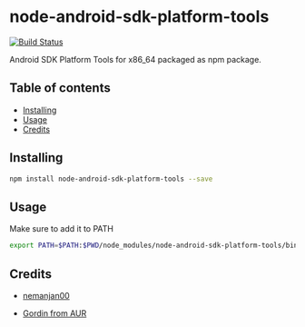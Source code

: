# node-android-sdk-platform-tools

[![Build Status](https://travis-ci.org/nemanjan00/node-android-sdk-platform-tools.svg?branch=master)](https://travis-ci.org/nemanjan00/node-android-sdk-platform-tools)

Android SDK Platform Tools for x86_64 packaged as npm package.

## Table of contents

<!-- vim-markdown-toc GFM -->

* [Installing](#installing)
* [Usage](#usage)
* [Credits](#credits)

<!-- vim-markdown-toc -->

## Installing

```bash
npm install node-android-sdk-platform-tools --save
```

## Usage

Make sure to add it to PATH

```bash
export PATH=$PATH:$PWD/node_modules/node-android-sdk-platform-tools/binary/platform-tools
```

## Credits

 * [nemanjan00](https://github.com/nemanjan00)

 * [Gordin from AUR](https://aur.archlinux.org/packages/android-sdk-platform-tools/)

